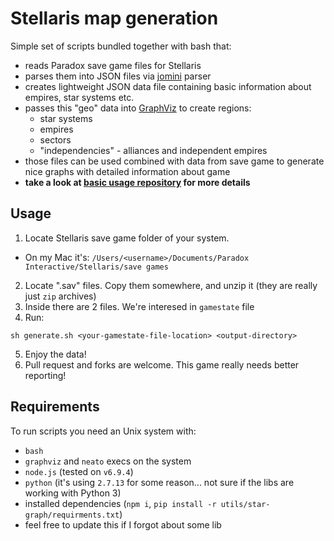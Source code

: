 Stellaris map generation
========================

Simple set of scripts bundled together with bash that:
* reads Paradox save game files for Stellaris
* parses them into JSON files via [jomini](https://github.com/nickbabcock) parser
* creates lightweight JSON data file containing basic information about empires, star systems etc.
* passes this "geo" data into [GraphViz](http://www.graphviz.org/Home.php) to create regions:
  * star systems
  * empires
  * sectors
  * "independencies" - alliances and independent empires
* those files can be used combined with data from save game to generate nice graphs with detailed information about game
* **take a look at [basic usage repository](https://github.com/khronedev/stellaris-map-generation-basic-usage) for more details**

Usage
-----

1. Locate Stellaris save game folder of your system.
  - On my Mac it's: ```/Users/<username>/Documents/Paradox Interactive/Stellaris/save games```
2. Locate ".sav" files. Copy them somewhere, and unzip it (they are really just ```zip``` archives)
3. Inside there are 2 files. We're interesed in ```gamestate``` file
4. Run:
```
sh generate.sh <your-gamestate-file-location> <output-directory>
```
5. Enjoy the data!
6. Pull request and forks are welcome. This game really needs better reporting!

Requirements
------------

To run scripts you need an Unix system with:
* ```bash```
* ```graphviz``` and ```neato``` execs on the system
* ```node.js``` (tested on ```v6.9.4```)
* ```python``` (it's using ```2.7.13``` for some reason... not sure if the libs are working with Python 3)
* installed dependencies (```npm i```, ```pip install -r utils/star-graph/requirments.txt```)
* feel free to update this if I forgot about some lib
